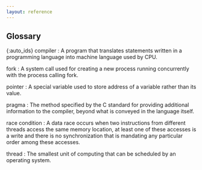 ```yaml
---
layout: reference
---
```


## Glossary
{:auto_ids}
compiler
: A program that translates statements written in a programming language into machine language used by CPU. 

fork
: A system call used for creating a new process running concurrently with the process calling fork.

pointer
:   A special variable used to store address of a variable rather than its value.

pragma
: The method specified by the C standard for providing additional information to the compiler, beyond what is conveyed in the language itself. 

race condition
: A data race occurs when two instructions from different threads access the same memory location, at least one of these accesses is a write and there is no synchronization that is mandating any particular order among these accesses.

thread
:   The smallest unit of computing that can be scheduled by an operating system. 


